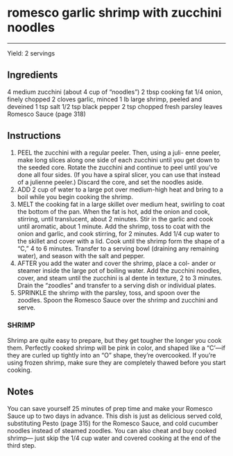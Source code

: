 # romesco garlic shrimp with zucchini noodles
---
Yield: 2 servings

## Ingredients
4 medium zucchini (about 4 cup
of “noodles”)
2 tbsp cooking fat
1/4 onion, finely chopped
2 cloves garlic, minced
1 lb large shrimp, peeled
and deveined
1 tsp salt
1/2 tsp black pepper
2 tsp chopped fresh
parsley leaves
Romesco Sauce (page 318)

## Instructions
1. PEEL the zucchini with a regular peeler. Then, using a juli-
enne peeler, make long slices along one side of each zucchini
until you get down to the seeded core. Rotate the zucchini
and continue to peel until you’ve done all four sides. (If you
have a spiral slicer, you can use that instead of a julienne
peeler.) Discard the core, and set the noodles aside.
2. ADD 2 cup of water to a large pot over medium-high heat
and bring to a boil while you begin cooking the shrimp.
3. MELT the cooking fat in a large skillet over medium heat,
swirling to coat the bottom of the pan. When the fat is hot,
add the onion and cook, stirring, until translucent, about 2
minutes. Stir in the garlic and cook until aromatic, about 1
minute. Add the shrimp, toss to coat with the onion and garlic,
and cook stirring, for 2 minutes. Add 1/4 cup water to the skillet
and cover with a lid. Cook until the shrimp form the shape of
a “C,” 4 to 6 minutes. Transfer to a serving bowl (draining any
remaining water), and season with the salt and pepper.
4. AFTER you add the water and cover the shrimp, place a col-
ander or steamer inside the large pot of boiling water. Add
the zucchini noodles, cover, and steam until the zucchini is
al dente in texture, 2 to 3 minutes. Drain the “zoodles” and
transfer to a serving dish or individual plates.
5. SPRINKLE the shrimp with the parsley, toss, and spoon
over the zoodles. Spoon the Romesco Sauce over the shrimp
and zucchini and serve.

### SHRIMP 
Shrimp are quite easy to prepare, but they get
tougher the longer you cook them. Perfectly cooked shrimp will
be pink in color, and shaped like a “C’—if they are curled up
tightly into an “O” shape, they’re overcooked. If you’re using
frozen shrimp, make sure they are completely thawed before
you start cooking.

## Notes

You can save yourself 25 minutes of
prep time and make your Romesco
Sauce up to two days in advance. This
dish is just as delicious served cold,
substituting Pesto (page 315) for the
Romesco Sauce, and cold cucumber
noodles instead of steamed zoodles. You
can also cheat and buy cooked shrimp—
just skip the 1/4 cup water and covered
cooking at the end of the third step.